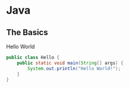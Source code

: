 # Java
## The Basics
Hello World
```java
public class Hello {
    public static void main(String[] args) {
        System.out.println("Hello World!");
    }
}
```